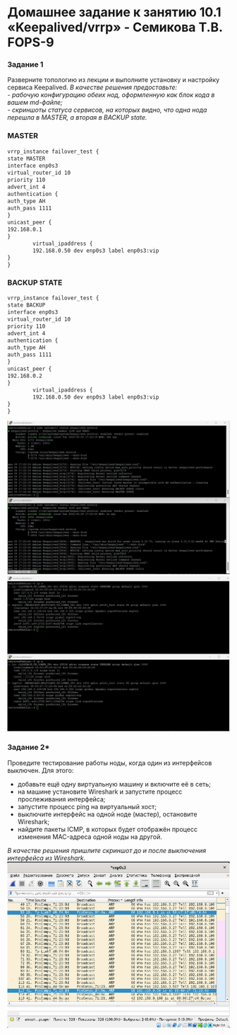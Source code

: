 # Домашнее задание к занятию 10.1 «Keepalived/vrrp» - Семикова Т.В. FOPS-9
### Задание 1

Разверните топологию из лекции и выполните установку и настройку сервиса Keepalived. 
*В качестве решения предоставьте:*   
*- рабочую конфигурацию обеих нод, оформленную как блок кода в вашем md-файле;*   
*- скриншоты статуса сервисов, на которых видно, что одна нода перешла в MASTER, а вторая в BACKUP state.*   

### MASTER

```
vrrp_instance failover_test {
state MASTER
interface enp0s3
virtual_router_id 10
priority 110
advert_int 4
authentication {
auth_type AH
auth_pass 1111
}
unicast_peer {
192.168.0.1
}
        virtual_ipaddress {
        192.168.0.50 dev enp0s3 label enp0s3:vip
}
}
```
### BACKUP STATE
```
vrrp_instance failover_test {
state BACKUP
interface enp0s3
virtual_router_id 10
priority 110
advert_int 4
authentication {
auth_type AH
auth_pass 1111
}
unicast_peer {
192.168.0.2
}
        virtual_ipaddress {
        192.168.0.50 dev enp0s3 label enp0s3:vip
}
}
```
![alt text](https://github.com/SemikovaTV/hw_keepalived/blob/main/1.jpg)
![alt text](https://github.com/SemikovaTV/hw_keepalived/blob/main/2.jpg)

### Задание 2*

Проведите тестирование работы ноды, когда один из интерфейсов выключен. Для этого:
- добавьте ещё одну виртуальную машину и включите её в сеть;
- на машине установите Wireshark и запустите процесс прослеживания интерфейса;
- запустите процесс ping на виртуальный хост;
- выключите интерфейс на одной ноде (мастер), остановите Wireshark;
- найдите пакеты ICMP, в которых будет отображён процесс изменения MAC-адреса одной ноды на другой. 

 *В качестве решения пришлите скриншот до и после выключения интерфейса из Wireshark.*
![alt text](https://github.com/SemikovaTV/hw_keepalived/blob/main/3.jpg)
